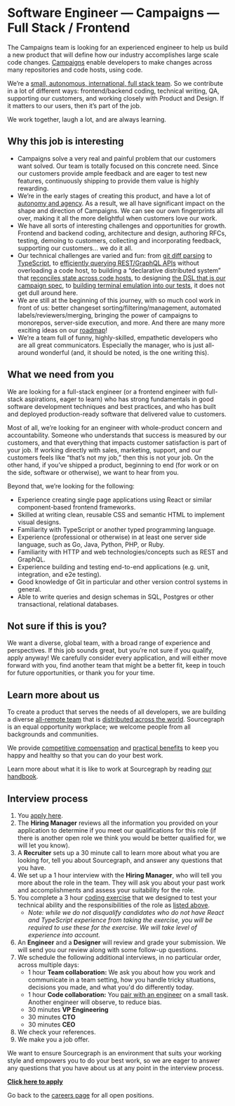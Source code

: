 # Software Engineer — Campaigns — Full Stack / Frontend

The Campaigns team is looking for an experienced engineer to help us build a new product that will define how our industry accomplishes large scale code changes. [Campaigns](https://docs.sourcegraph.com/campaigns) enable developers to make changes across many repositories and code hosts, using code.

We’re a [small, autonomous, international, full stack team](https://about.sourcegraph.com/handbook/engineering/campaigns). So we contribute in a lot of different ways: frontend/backend coding, technical writing, QA, supporting our customers, and working closely with Product and Design. If it matters to our users, then it’s part of the job.

We work together, laugh a lot, and are always learning.

## Why this job is interesting

- Campaigns solve a very real and painful problem that our customers want solved. Our team is totally focused on this concrete need. Since our customers provide ample feedback and are eager to test new features, continuously shipping to provide them value is highly rewarding.
- We’re in the early stages of creating this product, and have a lot of [autonomy and agency](https://about.sourcegraph.com/company/values#high-agency). As a result, we all have significant impact on the shape and direction of Campaigns. We can see our own fingerprints all over, making it all the more delightful when customers love our work.
- We have all sorts of interesting challenges and opportunities for growth. Frontend and backend coding, architecture and design, authoring RFCs, testing, demoing to customers, collecting and incorporating feedback, supporting our customers… we do it all.
- Our technical challenges are varied and fun: from [git diff parsing](https://github.com/sourcegraph/go-diff) to [TypeScript](https://sourcegraph.com/github.com/sourcegraph/sourcegraph/-/tree/client/web/src/enterprise/campaigns), to [efficiently querying REST/GraphQL APIs](https://sourcegraph.com/github.com/sourcegraph/sourcegraph/-/blob/enterprise/internal/campaigns/syncer.go) without overloading a code host, to building a “declarative distributed system” that [reconciles state across code hosts](https://sourcegraph.com/github.com/sourcegraph/sourcegraph@963d99f52a0c366e6481336f1b0314ed80e0663d/-/blob/enterprise/internal/campaigns/reconciler.go#L133-203), to designing [the DSL that is our campaign spec](https://docs.sourcegraph.com/campaigns/references/campaign_spec_yaml_reference), to [building terminal emulation into our tests](https://sourcegraph.com/github.com/sourcegraph/src-cli@a1721db3a205dad52b1bde7b9a2d21479c9ccba8/-/blob/cmd/src/campaign_progress_printer_test.go#L119-187), it does not get dull around here.
- We are still at the beginning of this journey, with so much cool work in front of us: better changeset sorting/filtering/management, automated labels/reviewers/merging, bringing the power of campaigns to monorepos, server-side execution, and more. And there are many more exciting ideas on our [roadmap](https://about.sourcegraph.com/handbook/engineering/campaigns/goals#roadmap)!
- We’re a team full of funny, highly-skilled, empathetic developers who are all great communicators. Especially the manager, who is just all-around wonderful (and, it should be noted, is the one writing this).

## What we need from you

We are looking for a full-stack engineer (or a frontend engineer with full-stack aspirations, eager to learn) who has strong fundamentals in good software development techniques and best practices, and who has built and deployed production-ready software that delivered value to customers.

Most of all, we’re looking for an engineer with whole-product concern and accountability. Someone who understands that success is measured by our customers, and that everything that impacts customer satisfaction is part of your job. If working directly with sales, marketing, support, and our customers feels like “that’s not my job,” then this is not your job. On the other hand, if you’ve shipped a product, beginning to end (for work or on the side, software or otherwise), we want to hear from you.

Beyond that, we’re looking for the following:

- Experience creating single page applications using React or similar component-based frontend frameworks.
- Skilled at writing clean, reusable CSS and semantic HTML to implement visual designs.
- Familiarity with TypeScript or another typed programming language.
- Experience (professional or otherwise) in at least one server side language, such as Go, Java, Python, PHP, or Ruby.
- Familiarity with HTTP and web technologies/concepts such as REST and GraphQL.
- Experience building and testing end-to-end applications (e.g. unit, integration, and e2e testing).
- Good knowledge of Git in particular and other version control systems in general.
- Able to write queries and design schemas in SQL, Postgres or other transactional, relational databases.

## Not sure if this is you?

We want a diverse, global team, with a broad range of experience and perspectives. If this job sounds great, but you’re not sure if you qualify, apply anyway! We carefully consider every application, and will either move forward with you, find another team that might be a better fit, keep in touch for future opportunities, or thank you for your time.

## Learn more about us

To create a product that serves the needs of all developers, we are building a diverse [all-remote team](https://about.sourcegraph.com/company/remote) that is [distributed across the world](https://about.sourcegraph.com/company/team). Sourcegraph is an equal opportunity workplace; we welcome people from all backgrounds and communities.

We provide [competitive compensation](https://about.sourcegraph.com/handbook/people-ops/compensation) and [practical benefits](https://about.sourcegraph.com/handbook/people-ops/benefits-and-perks) to keep you happy and healthy so that you can do your best work.

Learn more about what it is like to work at Sourcegraph by reading [our handbook](https://about.sourcegraph.com/handbook).

## Interview process

1. You [apply here](https://jobs.lever.co/sourcegraph/886e4343-6efc-4ab1-b204-f9115cfdeae3).
1. The **Hiring Manager** reviews all the information you provided on your application to determine if you meet our qualifications for this role (if there is another open role we think you would be better qualified for, we will let you know).
1. A **Recruiter** sets up a 30 minute call to learn more about what you are looking for, tell you about Sourcegraph, and answer any questions that you have.
1. We set up a 1 hour interview with the **Hiring Manager**, who will tell you more about the role in the team. They will ask you about your past work and accomplishments and assess your suitability for the role.
1. You complete a 3 hour [coding exercise](software-engineer-coding-exercise.md#frontend-coding-exercise) that we designed to test your technical ability and the responsibilities of the role as [listed above](#your-responsibilities).
   - _Note: while we do not disqualify candidates who do not have React and TypeScript experience from taking the exercise, you will be required to use these for the exercise. We will take level of experience into account._
1. An **Engineer** and a **Designer** will review and grade your submission. We will send you our review along with some follow-up questions.
1. We schedule the following additional interviews, in no particular order, across multiple days:
   - 1 hour **Team collaboration:** We ask you about how you work and communicate in a team setting, how you handle tricky situations, decisions you made, and what you'd do differently today.
   - 1 hour **Code collaboration:** You [pair with an engineer](software-engineer-pairing-exercise.md) on a small task. Another engineer will observe, to reduce bias.
   - 30 minutes **VP Engineering**
   - 30 minutes **CTO**
   - 30 minutes **CEO**
1. We check your references.
1. We make you a job offer.

We want to ensure Sourcegraph is an environment that suits your working style and empowers you to do your best work, so we are eager to answer any questions that you have about us at any point in the interview process.

**[Click here to apply](https://jobs.lever.co/sourcegraph/886e4343-6efc-4ab1-b204-f9115cfdeae3)**

Go back to the [careers page](https://about.sourcegraph.com/company/careers) for all open positions.

